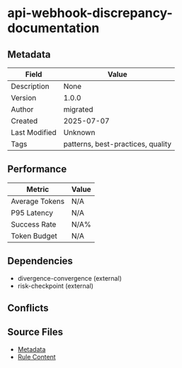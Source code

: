 # api-webhook-discrepancy-documentation

## Metadata

| Field | Value |
|-------|-------|
| Description | None |
| Version | 1.0.0 |
| Author | migrated |
| Created | 2025-07-07 |
| Last Modified | Unknown |
| Tags | patterns, best-practices, quality |

## Performance

| Metric | Value |
|--------|-------|
| Average Tokens | N/A |
| P95 Latency | N/A |
| Success Rate | N/A% |
| Token Budget | N/A |

## Dependencies

- divergence-convergence (external)
- risk-checkpoint (external)

## Conflicts


## Source Files

- [Metadata](400-patterns/api-webhook-discrepancy-documentation.yaml)
- [Rule Content](400-patterns/api-webhook-discrepancy-documentation.mdc)